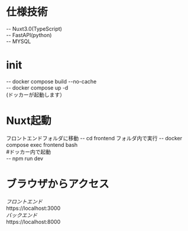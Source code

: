 # 仕様技術
 -- Nuxt3.0(TypeScript)  
 -- FastAPI(python)  
 -- MYSQL  

# init  
 -- docker compose build --no-cache  
 -- docker compose up -d  
 (ドッカーが起動します）
   

 # Nuxt起動  
  フロントエンドフォルダに移動
    -- cd frontend
  フォルダ内で実行
    -- docker compose exec frontend bash  
  #ドッカー内で起動  
    -- npm run dev  

# ブラウザからアクセス
 *フロントエンド*  
  https://localhost:3000  
 *バックエンド*  
  https://localhost:8000  
